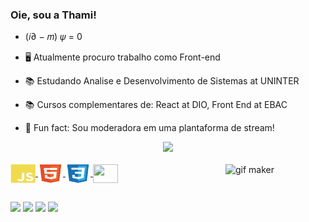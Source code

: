 ### Oie, sou a Thami!

- (𝑖∂ − 𝑚) 𝜓 = 0

- 🖥️ Atualmente procuro trabalho como Front-end
- 📚 Estudando Analise e Desenvolvimento de Sistemas at UNINTER
- 📚 Cursos complementares de: React at DIO, Front End at EBAC
- 🔮 Fun fact: Sou moderadora em uma plantaforma de stream!

<div align="center">
  <a href="https://github.com/thamicostamilan">
  <img height="180em" src="https://github-readme-stats.vercel.app/api?username=thamicostamilan&show_icons=true&theme=radical&include_all_commits=true&count_private=true"/>
</div>

<div style="display: inline_block"><br>
  <img align="center" alt="Rafa-Js" height="30" width="40" src="https://raw.githubusercontent.com/devicons/devicon/master/icons/javascript/javascript-plain.svg">
  <img align="center" alt="Rafa-HTML" height="30" width="40" src="https://raw.githubusercontent.com/devicons/devicon/master/icons/html5/html5-original.svg">
  <img align="center" alt="Rafa-CSS" height="30" width="40" src="https://raw.githubusercontent.com/devicons/devicon/master/icons/css3/css3-original.svg">
  <img align="center" height="30" width="40" src="https://cdn.jsdelivr.net/gh/devicons/devicon/icons/photoshop/photoshop-plain.svg">
  <a href="https://picasion.com/" title="gif maker"><img width="160" heigth="160" align="right" src="https://i.picasion.com/pic92/aa46220f50c18129d15e0b2a453ec86c.gif" border="0" alt="gif maker"></a>
  
  ##
  
  <div>
  <a href="https://www.instagram.com/thamibachini/" target="_blank"><img src="https://img.shields.io/badge/-Instagram-%23E4405F?style=for-the-badge&logo=instagram&logoColor=white" target="_blank"></a>
 	<a href="https://www.twitch.tv/onlyunit" target="_blank"><img src="https://img.shields.io/badge/Twitch-9146FF?style=for-the-badge&logo=twitch&logoColor=white" target="_blank"></a>
  <a href="https://www.linkedin.com/in/thamiris-costamilan/" target="_blank"><img src="https://img.shields.io/badge/-LinkedIn-%230077B5?style=for-the-badge&logo=linkedin&logoColor=white" target="_blank"></a>
  <a href = "mailto:thami.costamilan@outlook.com"><img src="https://img.shields.io/badge/Microsoft_Outlook-0078D4?style=for-the-badge&logo=microsoft-outlook&logoColor=white" target="_blank"></a>
  </div>
